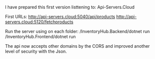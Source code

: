 I have prepared this first version listtening to: Api-Servers.Cloud

First URLs:
http://api-servers.cloud:5040/api/products
http://api-servers.cloud:5120/fetchproducts

Run the server using on each folder:
/InventoryHub.Backend/dotnet run
/InventoryHub.Frontend/dotnet run

The api now accepts other domains by the CORS and improved another level of security with the Json.